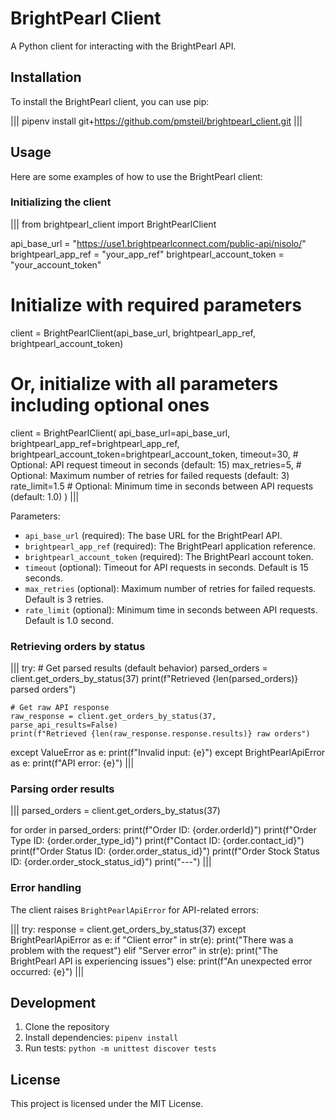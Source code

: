 # BrightPearl Client

A Python client for interacting with the BrightPearl API.

## Installation

To install the BrightPearl client, you can use pip:

|||
pipenv install git+https://github.com/pmsteil/brightpearl_client.git
|||

## Usage

Here are some examples of how to use the BrightPearl client:

### Initializing the client

|||
from brightpearl_client import BrightPearlClient

api_base_url = "https://use1.brightpearlconnect.com/public-api/nisolo/"
brightpearl_app_ref = "your_app_ref"
brightpearl_account_token = "your_account_token"

# Initialize with required parameters
client = BrightPearlClient(api_base_url, brightpearl_app_ref, brightpearl_account_token)

# Or, initialize with all parameters including optional ones
client = BrightPearlClient(
    api_base_url=api_base_url,
    brightpearl_app_ref=brightpearl_app_ref,
    brightpearl_account_token=brightpearl_account_token,
    timeout=30,  # Optional: API request timeout in seconds (default: 15)
    max_retries=5,  # Optional: Maximum number of retries for failed requests (default: 3)
    rate_limit=1.5  # Optional: Minimum time in seconds between API requests (default: 1.0)
)
|||

Parameters:
- `api_base_url` (required): The base URL for the BrightPearl API.
- `brightpearl_app_ref` (required): The BrightPearl application reference.
- `brightpearl_account_token` (required): The BrightPearl account token.
- `timeout` (optional): Timeout for API requests in seconds. Default is 15 seconds.
- `max_retries` (optional): Maximum number of retries for failed requests. Default is 3 retries.
- `rate_limit` (optional): Minimum time in seconds between API requests. Default is 1.0 second.

### Retrieving orders by status

|||
try:
    # Get parsed results (default behavior)
    parsed_orders = client.get_orders_by_status(37)
    print(f"Retrieved {len(parsed_orders)} parsed orders")

    # Get raw API response
    raw_response = client.get_orders_by_status(37, parse_api_results=False)
    print(f"Retrieved {len(raw_response.response.results)} raw orders")
except ValueError as e:
    print(f"Invalid input: {e}")
except BrightPearlApiError as e:
    print(f"API error: {e}")
|||

### Parsing order results

|||
parsed_orders = client.get_orders_by_status(37)

for order in parsed_orders:
    print(f"Order ID: {order.orderId}")
    print(f"Order Type ID: {order.order_type_id}")
    print(f"Contact ID: {order.contact_id}")
    print(f"Order Status ID: {order.order_status_id}")
    print(f"Order Stock Status ID: {order.order_stock_status_id}")
    print("---")
|||

### Error handling

The client raises `BrightPearlApiError` for API-related errors:

|||
try:
    response = client.get_orders_by_status(37)
except BrightPearlApiError as e:
    if "Client error" in str(e):
        print("There was a problem with the request")
    elif "Server error" in str(e):
        print("The BrightPearl API is experiencing issues")
    else:
        print(f"An unexpected error occurred: {e}")
|||

## Development

1. Clone the repository
2. Install dependencies: `pipenv install`
3. Run tests: `python -m unittest discover tests`

## License

This project is licensed under the MIT License.
